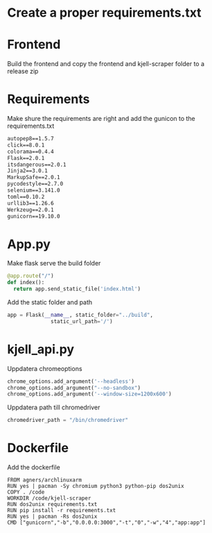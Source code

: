 # Create a proper requirements.txt

# Frontend 
Build the frontend and copy the frontend and kjell-scraper folder to a release zip

# Requirements
Make shure the requirements are right and add the gunicon to the requirements.txt
```txt
autopep8==1.5.7
click==8.0.1
colorama==0.4.4
Flask==2.0.1
itsdangerous==2.0.1
Jinja2==3.0.1
MarkupSafe==2.0.1
pycodestyle==2.7.0
selenium==3.141.0
toml==0.10.2
urllib3==1.26.6
Werkzeug==2.0.1
gunicorn==19.10.0
```

# App.py
Make flask serve the build folder
```python
@app.route("/")
def index():
  return app.send_static_file('index.html')

```
Add the static folder and path
```python
app = Flask(__name__, static_folder="../build",
              static_url_path='/')
```

# kjell_api.py
Uppdatera chromeoptions
```python
chrome_options.add_argument('--headless')
chrome_options.add_argument("--no-sandbox")
chrome_options.add_argument('--window-size=1200x600')
```
Uppdatera path till chromedriver
```python
chromedriver_path = "/bin/chromedriver"
```

# Dockerfile
Add the dockerfile
```
FROM agners/archlinuxarm
RUN yes | pacman -Sy chromium python3 python-pip dos2unix
COPY . /code
WORKDIR /code/kjell-scraper
RUN dos2unix requirements.txt
RUN pip install -r requirements.txt
RUN yes | pacman -Rs dos2unix
CMD ["gunicorn","-b","0.0.0.0:3000","-t","0","-w","4","app:app"]
```
